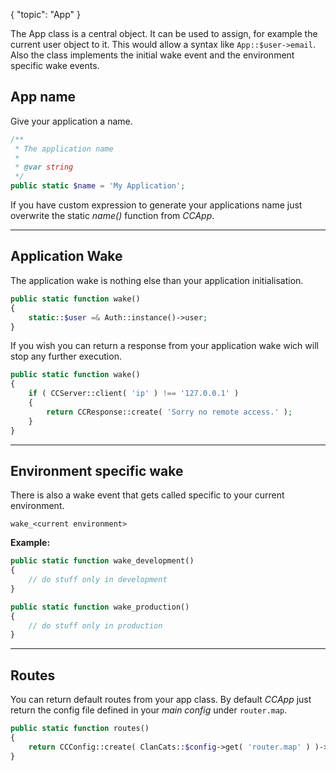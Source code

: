 {
	"topic": "App"
}

The App class is a central object. It can be used to assign, for example the current user object to it. This would allow a syntax like `App::$user->email`. Also the class implements the initial wake event and the environment specific wake events.

## App name

Give your application a name.

```php
/**
 * The application name
 *
 * @var string
 */
public static $name = 'My Application';
```

If you have custom expression to generate your applications name just overwrite the static _name()_ function from _CCApp_.

---

## Application Wake

The application wake is nothing else than your application initialisation.

```php
public static function wake() 
{
	static::$user =& Auth::instance()->user;
}
```

If you wish you can return a response from your application wake wich will stop any further execution.

```php
public static function wake() 
{
	if ( CCServer::client( 'ip' ) !== '127.0.0.1' )
	{
		return CCResponse::create( 'Sorry no remote access.' );
	}
}
```

---

## Environment specific wake

There is also a wake event that gets called specific to your current environment.

`wake_<current environment>`

**Example:**

```php
public static function wake_development() 
{	
	// do stuff only in development
}
```

```php
public static function wake_production() 
{	
	// do stuff only in production
}
```

---

## Routes

You can return default routes from your app class. By default _CCApp_ just return the config file defined in your _main config_ under `router.map`.

```php
public static function routes() 
{
	return CCConfig::create( ClanCats::$config->get( 'router.map' ) )->raw();
}
```